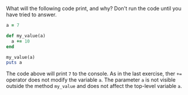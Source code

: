 What will the following code print, and why? Don't run the code until you have tried to answer.

```ruby
a = 7

def my_value(a)
  a += 10
end

my_value(a)
puts a
```

The code above will print `7` to the console.  As in the last exercise, ther `+=` operator does not modify the variable `a`.  The parameter `a` is not visible outside the method `my_value` and does not affect the top-level variable `a`.